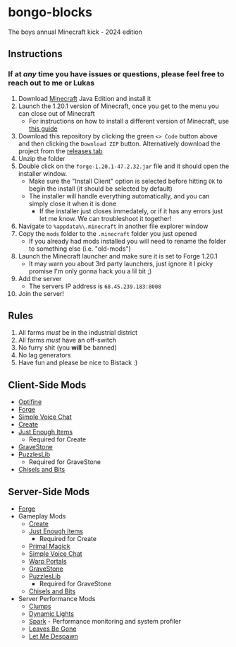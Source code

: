 # bongo-blocks
The boys annual Minecraft kick - 2024 edition

## Instructions
### If at *any* time you have issues or questions, please feel free to reach out to me or Lukas
1. Download [Minecraft](https://www.minecraft.net/en-us/download) Java Edition and install it
2. Launch the 1.20.1 version of Minecraft, once you get to the menu you can close out of Minecraft
	- For instructions on how to install a different version of Minecraft, use [this guide](https://help.minecraft.net/hc/en-us/articles/360034754852-Change-Game-Version-for-Minecraft-Java-Edition)
4. Download this repository by clicking the green `<> Code` button above and then clicking the `Download ZIP` button. Alternatively download the project from the [releases tab](https://github.com/LvInSaNevL/bongo-blocks/archive/refs/tags/release.zip)
5. Unzip the folder
6. Double click on the `forge-1.20.1-47.2.32.jar` file and it should open the installer window. 
	- Make sure the "Install Client" option is selected before hitting `OK` to begin the install (it should be selected by default)
	- The installer will handle everything automatically, and you can simply close it when it is done
        - If the installer just closes immedately, or if it has any errors just let me know. We can troubleshoot it together!
7. Navigate to `%appdata%\.minecraft` in another file explorer window
8. Copy the `mods` folder to the `.minecraft` folder you just opened
	- If you already had mods installed you will need to rename the folder to something else (i.e. "old-mods")
9. Launch the Minecraft launcher and make sure it is set to Forge 1.20.1
	- It may warn you about 3rd party launchers, just ignore it I picky promise I'm only gonna hack you a lil bit ;)
11. Add the server
	- The servers IP address is `68.45.239.183:8008`
12. Join the server!

## Rules
1. All farms *must* be in the industrial district
2. All farms *must* have an off-switch
3. No furry shit (you **will** be banned)
4. No lag generators
5. Have fun and please be nice to Bistack :)

## Client-Side Mods
- [Optifine](https://optifine.net/downloads)
- [Forge](https://files.minecraftforge.net/net/minecraftforge/forge/index_1.20.1.html)
- [Simple Voice Chat](https://www.curseforge.com/minecraft/mc-mods/simple-voice-chat)
- [Create](https://www.curseforge.com/minecraft/mc-mods/create)
- [Just Enough Items](https://www.curseforge.com/minecraft/mc-mods/jei)
	- Required for Create
- [GraveStone](https://www.curseforge.com/minecraft/mc-mods/gravestone-mod)
- [PuzzlesLib](https://www.curseforge.com/minecraft/mc-mods/puzzles-lib)
	- Required for GraveStone
- [Chisels and Bits](https://www.curseforge.com/minecraft/mc-mods/chisels-bits)
  
## Server-Side Mods
- [Forge](https://files.minecraftforge.net/net/minecraftforge/forge/index_1.20.1.html)
- Gameplay Mods
	- [Create](https://www.curseforge.com/minecraft/mc-mods/create)
	- [Just Enough Items](https://www.curseforge.com/minecraft/mc-mods/jei)
    	- Required for Create
	- [Primal Magick](https://www.curseforge.com/minecraft/mc-mods/primal-magick)
	- [Simple Voice Chat](https://www.curseforge.com/minecraft/mc-mods/simple-voice-chat)
	- [Warp Portals](https://www.curseforge.com/minecraft/data-packs/warp-portals-portal-teleportation)
	- [GraveStone](https://www.curseforge.com/minecraft/mc-mods/gravestone-mod)
	- [PuzzlesLib](https://www.curseforge.com/minecraft/mc-mods/puzzles-lib)
		- Required for GraveStone
	- [Chisels and Bits](https://www.curseforge.com/minecraft/mc-mods/chisels-bits) 
- Server Performance Mods
	- [Clumps](https://www.curseforge.com/minecraft/mc-mods/clumps)
	- [Dynamic Lights](https://www.curseforge.com/minecraft/mc-mods/tschipcrafts-dynamic-lights-mod)
	- [Spark](https://www.curseforge.com/minecraft/mc-mods/spark)
    		- Performance monitoring and system profiler
	- [Leaves Be Gone](https://www.curseforge.com/minecraft/mc-mods/leaves-be-gone)
	- [Let Me Despawn](https://www.curseforge.com/minecraft/mc-mods/let-me-despawn)

